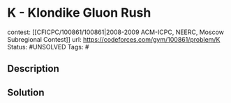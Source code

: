 # K - Klondike Gluon Rush

contest: [[CFICPC/100861/100861|2008-2009 ACM-ICPC, NEERC, Moscow Subregional Contest]]
url: https://codeforces.com/gym/100861/problem/K
Status: #UNSOLVED
Tags: #

## Description

## Solution


